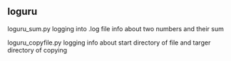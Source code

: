 ## loguru

loguru_sum.py logging into .log file info about two numbers and their sum

loguru_copyfile.py logging info about start directory of file and targer directory of copying
